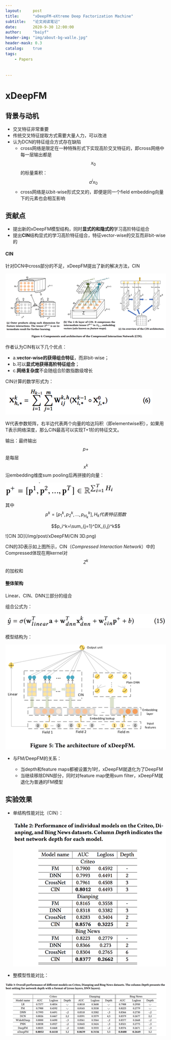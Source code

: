```yaml
---
layout:     post
title:      "xDeepFM-eXtreme Deep Factorization Machine"
subtitle:   "论文阅读笔记"
date:       2020-9-30 12:00:00
author:     "baiyf"
header-img: "img/about-bg-walle.jpg"
header-mask: 0.3
catalog:    true
tags:
    - Papers


---
```


# xDeepFM

## 背景与动机

- 交叉特征非常重要
- 传统交叉特征提取方式需要大量人力，可以改进
- 认为DCN的特征组合方式存在缺陷
  - cross网络是限定在一种特殊形式下实现高阶交叉特征的，即cross网络中每一层输出都是$$x_0$$的标量乘积：$$a^ix_0$$
  - cross网络是以bit-wise形式交叉的，即便是同一个field embedding向量下的元素也会相互影响

## 贡献点

- 提出新的xDeepFM模型结构，同时**显式的和隐式的**学习高阶特征组合
- 提出**CIN**结构显式的学习高阶特征组合，特征vector-wise的交互而非bit-wise的

#### CIN

针对DCN中cross部分的不足，xDeepFM提出了新的解决方法，CIN

![CIN模块](/img/post/xDeepFM/CIN模块.png)

作者认为CIN有以下几个优点：

- a.**vector-wise的获得组合特征**，而非bit-wise；
- b.可以**显式地获得高阶特征组合**；
- c.**网络复杂度**不会随组合阶数指数级增长

CIN计算的数学形式为：

![CIN公式](/img/post/xDeepFM/CIN公式.png)

W代表参数矩阵，右半边代表两个向量的哈达玛积（即elementwise积），如果用T表示网络深度，那么CIN最高可以实现T+1阶的特征交叉。

输出：最终输出$$p+$$是每层$$x^k$$沿embedding维度sum pooling后再拼接的向量：

<img src="/img/post/xDeepFM/p+.png" alt="p+" style="zoom:33%;" />

其中$$p^k=[p_1^k, p_2^k, ..., p_{H_k}^k], H_k代表特征图数$$

$$p_i^k=\sum_{j=1}^DX_{i,j}^k$$

![CIN 3D](/img/post/xDeepFM/CIN 3D.png)

CIN的3D表示如上图所示，CIN（*Compressed Interaction Network*）中的Compressed体现在用kernel对$$Z^k$$的加权和

#### 整体架构

Linear、CIN、DNN三部分的组合

组合公式为：

<img src="/img/post/xDeepFM/xDeepFM前向公式.png" alt="模型整体输出" style="zoom:50%;" />

模型结构为：

![模型架构](/img/post/xDeepFM/xDeepFM整体架构.png)

- 与FM/DeepFM的关系：

  - 当depth和feature maps都被设置为1时，xDeepFM就退化为了DeepFM
  - 当继续移除DNN部分，同时对feature map使用sum filter，xDeepFM就退化为普通的FM模型

  

## 实验效果

- 单结构性能对比（CIN）：

  <img src="/img/post/xDeepFM/单结构性能对比.png" alt="单结构性能对比" style="zoom:67%;" />

- 整模型性能对比：

![整模型性能对比](/img/post/xDeepFM/整模型性能对比.png)